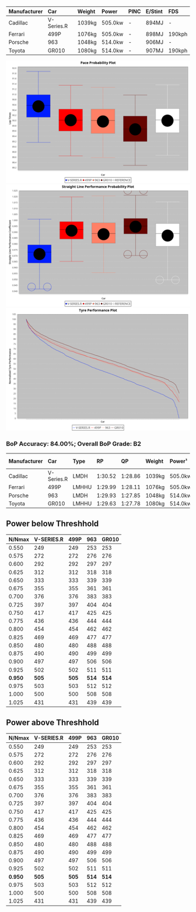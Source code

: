 | Manufacturer | Car        | Weight | Power   | PINC    | E/Stint | FDS     |
|:-|:-|:-|:-|:-|:-|:-|
| Cadillac     | V-Series.R | 1039kg | 505.0kw |    -    | 894MJ   |    -    |
| Ferrari      | 499P       | 1076kg | 505.0kw |    -    | 898MJ   | 190kph  |
| Porsche      | 963        | 1048kg | 514.0kw |    -    | 906MJ   |    -    |
| Toyota       | GR010      | 1080kg | 514.0kw |    -    | 907MJ   | 190kph  |

![PACECHART](./IMG/OFFICIAL.png)
![STRAIGHTLINEPERFORMANCECHART](./IMG/OFFICIAL_sp.png)
![TYREPERFORMANCECHART](./IMG/OFFICIAL_tw.png)

### BoP Accuracy: 84.00%; Overall BoP Grade: B2
| Manufacturer | Car        | Type  | RP      | QP      | Weight | Power¹  | Threshhold | PINC    | Power²   | E/Stint | AVG Vmax  | FDS     | RDLC | L/Stint | BOP-Grade | Model Accuracy | Model Points | Match% | SimDiff |
|:-|:-|:-|:-|:-|:-|:-|:-|:-|:-|:-|:-|:-|:-|:-|:-|:-|:-|:-|:-|
| Cadillac     | V-Series.R | LMDH  | 1:30.52 | 1:28.86 | 1039kg | 505.0kw | 0.0kph     |    -    | 505.00kw |  894MJ  | 318.08kph |    -    | 1.02 | 40      | +D1       | 99.00%         | 3184         | 65.43% | #       |
| Ferrari      | 499P       | LMHHU | 1:29.99 | 1:28.11 | 1076kg | 505.0kw | 0.0kph     |    -    | 505.00kw |  898MJ  | 319.31kph | 190kph  | 1.01 | 40      | ~A1       | 98.07%         | 3550         | 96.78% | #       |
| Porsche      | 963        | LMDH  | 1:29.93 | 1:27.85 | 1048kg | 514.0kw | 0.0kph     |    -    | 514.00kw |  906MJ  | 321.46kph |    -    | 1.01 | 40      | ~A1       | 99.96%         | 10176        | 95.03% | #       |
| Toyota       | GR010      | LMHHU | 1:29.63 | 1:27.78 | 1080kg | 514.0kw | 0.0kph     |    -    | 514.00kw |  907MJ  | 320.45kph | 190kph  | 1.01 | 40      | -C1       | 99.95%         | 5509         | 78.76% | #       |

## Power below Threshhold
| N/Nmax    | V-SERIES.R | 499P    | 963     | GR010   |
|:-|:-|:-|:-|:-|
|  0.550    |  249       |  249    |  253    |  253    |
|  0.575    |  272       |  272    |  276    |  276    |
|  0.600    |  292       |  292    |  297    |  297    |
|  0.625    |  312       |  312    |  318    |  318    |
|  0.650    |  333       |  333    |  339    |  339    |
|  0.675    |  355       |  355    |  361    |  361    |
|  0.700    |  376       |  376    |  383    |  383    |
|  0.725    |  397       |  397    |  404    |  404    |
|  0.750    |  417       |  417    |  425    |  425    |
|  0.775    |  436       |  436    |  444    |  444    |
|  0.800    |  454       |  454    |  462    |  462    |
|  0.825    |  469       |  469    |  477    |  477    |
|  0.850    |  480       |  480    |  488    |  488    |
|  0.875    |  490       |  490    |  499    |  499    |
|  0.900    |  497       |  497    |  506    |  506    |
|  0.925    |  502       |  502    |  511    |  511    |
| **0.950** | **505**    | **505** | **514** | **514** |
|  0.975    |  503       |  503    |  512    |  512    |
|  1.000    |  500       |  500    |  508    |  508    |
|  1.025    |  431       |  431    |  439    |  439    |

## Power above Threshhold
| N/Nmax    | V-SERIES.R | 499P    | 963     | GR010   |
|:-|:-|:-|:-|:-|
|  0.550    |  249       |  249    |  253    |  253    |
|  0.575    |  272       |  272    |  276    |  276    |
|  0.600    |  292       |  292    |  297    |  297    |
|  0.625    |  312       |  312    |  318    |  318    |
|  0.650    |  333       |  333    |  339    |  339    |
|  0.675    |  355       |  355    |  361    |  361    |
|  0.700    |  376       |  376    |  383    |  383    |
|  0.725    |  397       |  397    |  404    |  404    |
|  0.750    |  417       |  417    |  425    |  425    |
|  0.775    |  436       |  436    |  444    |  444    |
|  0.800    |  454       |  454    |  462    |  462    |
|  0.825    |  469       |  469    |  477    |  477    |
|  0.850    |  480       |  480    |  488    |  488    |
|  0.875    |  490       |  490    |  499    |  499    |
|  0.900    |  497       |  497    |  506    |  506    |
|  0.925    |  502       |  502    |  511    |  511    |
| **0.950** | **505**    | **505** | **514** | **514** |
|  0.975    |  503       |  503    |  512    |  512    |
|  1.000    |  500       |  500    |  508    |  508    |
|  1.025    |  431       |  431    |  439    |  439    |
